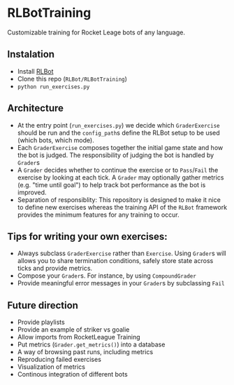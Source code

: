 # RLBotTraining
Customizable training for Rocket Leage bots of any language.


## Instalation

 - Install [RLBot](http://www.rlbot.org/)
 - Clone this repo (`RLBot/RLBotTraining`)
 - `python run_exercises.py`


## Architecture

 - At the entry point (`run_exercises.py`) we decide which `GraderExercise` should be run and the `config_path`s define the RLBot setup to be used (which bots, which mode).
 - Each `GraderExercise` composes together the initial game state and how the bot is judged. The responsibility of judging the bot is handled by `Grader`s
 - A `Grader` decides whether to continue the exercise or to `Pass`/`Fail` the exercise by looking at each tick. A `Grader` may optionally gather metrics (e.g. "time until goal") to help track bot performance as the bot is improved.
 - Separation of responsiblity: This repository is designed to make it nice to define new exercises whereas the training API of the `RLBot` framework provides the minimum features for any training to occur.


## Tips for writing your own exercises:

 - Always subclass `GraderExercise` rather than `Exercise`. Using `Grader`s will allows you to share termination conditions, safely store state across ticks and provide metrics.
 - Compose your `Grader`s. For instance, by using `CompoundGrader`
 - Provide meaningful error messages in your `Grader`s by subclassing `Fail`


## Future direction

 - Provide playlists
 - Provide an example of striker vs goalie
 - Allow imports from RocketLeague Training
 - Put metrics (`Grader.get_metrics()`) into a database
 - A way of browsing past runs, including metrics
 - Reproducing failed exercises
 - Visualization of metrics
 - Continous integration of different bots

